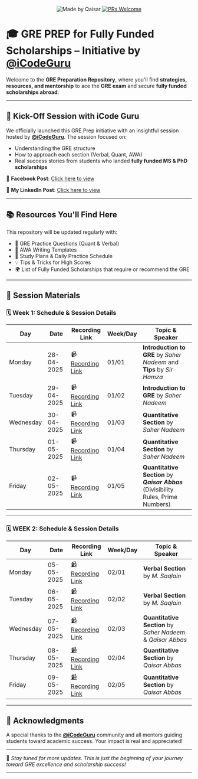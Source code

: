 <div align="center">

![Made by Qaisar](https://img.shields.io/badge/Made%20by-Qaisar%20Abbas-blueviolet)
[![PRs Welcome](https://img.shields.io/badge/PRs-welcome-brightgreen.svg?style=flat-square)](http://makeapullrequest.com)

</div>

# 🎓 GRE PREP for Fully Funded Scholarships – Initiative by [@iCodeGuru](https://www.facebook.com/photo?fbid=1280869364044541&set=a.260463502751804)

Welcome to the **GRE Preparation Repository**, where you'll find **strategies, resources, and mentorship** to ace the **GRE exam** and secure **fully funded scholarships abroad**.

---

## 🚀 Kick-Off Session with iCode Guru

We officially launched this GRE Prep initiative with an insightful session hosted by **[@iCodeGuru](https://www.facebook.com/iCodeguru)**. The session focused on:

* Understanding the GRE structure
* How to approach each section (Verbal, Quant, AWA)
* Real success stories from students who landed **fully funded MS & PhD scholarships**

🎥 **Facebook Post**: [Click here to view](https://www.facebook.com/photo?fbid=1280869364044541&set=a.260463502751804)

🎥 **My LinkedIn Post**: [Click here to view](https://www.linkedin.com/feed/update/urn:li:activity:7321533184330870785/)

---

## 📚 Resources You'll Find Here

This repository will be updated regularly with:

* 📄 GRE Practice Questions (Quant & Verbal)
* 🧠 AWA Writing Templates
* 📝 Study Plans & Daily Practice Schedule
* 💡 Tips & Tricks for High Scores
* 🌍 List of Fully Funded Scholarships that require or recommend the GRE

---

## 🧾 Session Materials
### 🗓️ Week 1: Schedule & Session Details
| Day       | Date       | Recording Link         | Week/Day | Topic & Speaker                                                       |
| --------- | ---------- | ---------------------- | -------- | --------------------------------------------------------------------- |
| Monday    | 28-04-2025 | 📹[Recording Link](https://www.facebook.com/iCodeguru/videos/1213629713507782/) | 01/01    | **Introduction to GRE** by *Saher Nadeem* and **Tips** by *Sir Hamza* |
| Tuesday   | 29-04-2025 | 📹[Recording Link](https://www.facebook.com/iCodeguru/videos/474451895693755/) | 01/02    | **Introduction to GRE** by *Saher Nadeem*                             |
| Wednesday | 30-04-2025 | 📹[Recording Link](https://www.facebook.com/iCodeguru/videos/9719853561413247/) | 01/03    | **Quantitative Section** by *Saher Nadeem*                            |
| Thursday  | 01-05-2025 | 📹[Recording Link](https://www.facebook.com/iCodeguru/videos/1325278021914131/) | 01/04    | **Quantitative Section** by *Saher Nadeem*                            |
| Friday    | 02-05-2025 | 📹[Recording Link](https://www.facebook.com/iCodeguru/videos/743249154691891/) | 01/05    | **Quantitative Section** by ***Qaisar Abbas***<br> (Divisibility Rules, Prime Numbers)                            |

---

### 🗓️ WEEK 2: Schedule & Session Details

| Day       | Date        | Recording Link     | Week/Day | Topic & Speaker                                |
|-----------|-------------|--------------------|----------|------------------------------------------------|
| Monday    | 05-05-2025  | [📹 Recording Link](https://www.facebook.com/iCodeguru/videos/1384073866121529/) | 02/01   | **Verbal Section** by *M. Saqlain*             |
| Tuesday   | 06-05-2025  | [📹 Recording Link](https://www.facebook.com/iCodeguru/videos/2084698832053073/) | 02/02   | **Verbal Section** by *M. Saqlain*             |
| Wednesday | 07-05-2025  | [📹 Recording Link](https://www.facebook.com/iCodeguru/videos/1041939434501629/) | 02/03   | **Quantitative Section** by *Saher Nadeem* & *Qaisar Abbas* |
| Thursday  | 08-05-2025  | [📹 Recording Link](https://www.facebook.com/iCodeguru/videos/672796318944383/) | 02/04   | **Quantitative Section** by *Qaisar Abbas*     |
| Friday    | 09-05-2025  | [📹 Recording Link](https://www.facebook.com/iCodeguru/videos/694213700082818/) | 02/05   | **Quantitative Section** by *Qaisar Abbas*       |

---

## 🙌 Acknowledgments

A special thanks to the **[@iCodeGuru](https://www.facebook.com/icodeguru)** community and all mentors guiding students toward academic success. Your impact is real and appreciated!

---

📌 *Stay tuned for more updates. This is just the beginning of your journey toward GRE excellence and scholarship success!*

---
